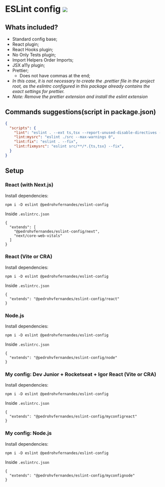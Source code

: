 # ESLint config  <img src="https://img.shields.io/badge/eslint-3A33D1?style=for-the-badge&logo=eslint&logoColor=white">

## Whats included?

- Standard config base;
- React plugin;
- React Hooks plugin;
- No Only Tests plugin;
- Import Helpers Order Imports;
- JSX a11y plugin;
- Prettier;
  - Does not have commas at the end;
-  *In this case, it is not necessary to create the .prettier file in the project root, as the eslintrc configured in this package already contains the exact settings for prettier.*
-  *Note: Remove the prettier extension and install the eslint extension*

## Commands suggestions(script in package.json)

```json
{
  "scripts": {
    "lint": "eslint . --ext ts,tsx --report-unused-disable-directives --max-warnings 0",
    "lint:mysrc": "eslint ./src --max-warnings 0",
    "lint:fix": "eslint . --fix",
    "lint:fixmysrc": "eslint src/**/*.{ts,tsx} --fix",
  }
}
```

## Setup

### React (with Next.js)

Install dependencies:
```
npm i -D eslint @pedrohvfernandes/eslint-config
```
Inside `.eslintrc.json`
```
{
  "extends": [
    "@pedrohvfernandes/eslint-config/next", 
    "next/core-web-vitals"
  ]
}
```

### React (Vite or CRA)

Install dependencies: 
```
npm i -D eslint @pedrohvfernandes/eslint-config
```
Inside `.eslintrc.json`
```
{
  "extends": "@pedrohvfernandes/eslint-config/react"
}
```

### Node.js

Install dependencies:
```
npm i -D eslint @pedrohvfernandes/eslint-config
```
Inside `.eslintrc.json`
```
{
  "extends": "@pedrohvfernandes/eslint-config/node"
}
```
### My config: Dev Junior + Rocketseat + Igor React (Vite or CRA)

Install dependencies:
```
npm i -D eslint @pedrohvfernandes/eslint-config
```
Inside `.eslintrc.json`
```
{
  "extends": "@pedrohvfernandes/eslint-config/myconfigreact"
}
```
### My config: Node.js

Install dependencies:
```
npm i -D eslint @pedrohvfernandes/eslint-config
```
Inside `.eslintrc.json`
```
{
  "extends": "@pedrohvfernandes/eslint-config/myconfignode"
}
```